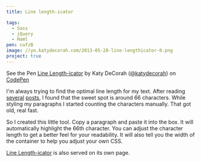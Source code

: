 ```yaml
---
title: Line length-icator

tags:
  - Sass
  - jQuery
  - Haml
pen: cufzB
image: //yo.katydecorah.com/2013-05-28-line-lengthicator-0.png
project: true
---
```


<p data-height="600" data-theme-id="97" data-slug-hash="cufzB" data-user="katydecorah" data-default-tab="result" class='codepen'>See the Pen <a href='http://codepen.io/katydecorah/pen/cufzB'>Line Length-icator</a> by Katy DeCorah (<a href='http://codepen.io/katydecorah'>@katydecorah</a>) on <a href='http://codepen.io'>CodePen</a></p>

I'm always trying to find the optimal line length for my text. After reading [several](http://webtypography.net/Rhythm_and_Proportion/Horizontal_Motion/2.1.2/ "The Elements of Typographic Style Applied to the Web") [posts](http://trentwalton.com/2012/06/19/fluid-type/ "Trent Walton: Fluid Type"), I found that the sweet spot is around 66 characters. While styling my paragraphs I started counting the characters manually. That got old, real fast.

So I created this little tool. Copy a paragraph and paste it into the box. It will automatically highlight the 66th character. You can adjust the character length to get a better feel for your readability. It will also tell you the width of the container to help you adjust your own CSS.

[Line Length-icator]({{site.url}}/linelengthicator/) is also served on its own page.
